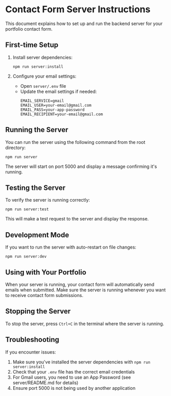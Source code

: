 # Contact Form Server Instructions

This document explains how to set up and run the backend server for your portfolio contact form.

## First-time Setup

1. Install server dependencies:
   ```
   npm run server:install
   ```

2. Configure your email settings:
   - Open `server/.env` file
   - Update the email settings if needed:
     ```
     EMAIL_SERVICE=gmail
     EMAIL_USER=your-email@gmail.com
     EMAIL_PASS=your-app-password
     EMAIL_RECIPIENT=your-email@gmail.com
     ```

## Running the Server

You can run the server using the following command from the root directory:

```
npm run server
```

The server will start on port 5000 and display a message confirming it's running.

## Testing the Server

To verify the server is running correctly:

```
npm run server:test
```

This will make a test request to the server and display the response.

## Development Mode

If you want to run the server with auto-restart on file changes:

```
npm run server:dev
```

## Using with Your Portfolio

When your server is running, your contact form will automatically send emails when submitted. Make sure the server is running whenever you want to receive contact form submissions.

## Stopping the Server

To stop the server, press `Ctrl+C` in the terminal where the server is running.

## Troubleshooting

If you encounter issues:

1. Make sure you've installed the server dependencies with `npm run server:install`
2. Check that your `.env` file has the correct email credentials
3. For Gmail users, you need to use an App Password (see server/README.md for details)
4. Ensure port 5000 is not being used by another application